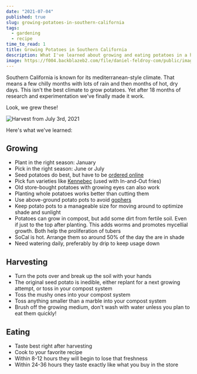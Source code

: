 ```yaml
---
date: "2021-07-04"
published: true
slug: growing-potatoes-in-southern-california
tags:
  - gardening
  - recipe
time_to_read: 1
title: Growing Potatoes in Southern California
description: What I've learned about growing and eating potatoes in a hot climate.
image: https://f004.backblazeb2.com/file/daniel-feldroy-com/public/images/potato-harvest-2021-07-03.jpg
---
```


Southern California is known for its mediterranean-style climate. That means a few chilly months with lots of rain and then months of hot, dry days. This isn't the best climate to grow potatoes. Yet after 18 months of research and experimentation we've finally made it work. 

Look, we grew these!

![Harvest from July 3rd, 2021](https://f004.backblazeb2.com/file/daniel-feldroy-com/public/images/potato-harvest-2021-07-03.jpg)

Here's what we've learned:

## Growing

- Plant in the right season: January
- Pick in the right season: June or July
- Seed potatoes do best, but have to be [ordered online](https://hosstools.com/product-category/premium-garden-seeds/potatoes/)
- Pick fun varieties like [Kennebec](https://en.wikipedia.org/wiki/Kennebec_potato) (used with In-and-Out fries)
- Old store-bought potatoes with growing eyes can also work
- Planting whole potatoes works better than cutting them 
- Use above-ground potato pots to avoid [gophers](https://en.wikipedia.org/wiki/Botta's_pocket_gopher) 
- Keep potato pots to a manageable size for moving around to optimize shade and sunlight
- Potatoes can grow in compost, but add some dirt from fertile soil. Even if just to the top after planting. This adds worms and promotes mycellial growth. Both help the proliferation of tubers
- SoCal is hot. Arrange them so around 50% of the day the are in shade
- Need watering daily, preferably by drip to keep usage down

## Harvesting

- Turn the pots over and break up the soil with your hands
- The original seed potato is inedible, either replant for a next growing attempt, or toss in your compost system
- Toss the mushy ones into your compost system
- Toss anything smaller than a marble into your compost system
- Brush off the growing medium, don't wash with water unless you plan to eat them quickly!

## Eating

- Taste best right after harvesting
- Cook to your favorite recipe
- Within 8-12 hours they will begin to lose that freshness
- Within 24-36 hours they taste exactly like what you buy in the store
